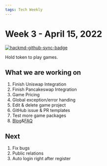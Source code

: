 ```yaml
---
tags: Tech Weekly
---
```

# Week 3 - April 15, 2022

[![hackmd-github-sync-badge](https://hackmd.io/-lUIH2bGQ9KQKWk_miyPwA/badge)](https://hackmd.io/-lUIH2bGQ9KQKWk_miyPwA)

Hold token to play games.

## What we are working on

1. Finish Uniswap Integration
2. Finish Pancakeswap Integration
3. Game Pricing
4. Global exception/error handing
5. Edit & delete game project
6. GitHub issue & PR templates
7. Test more game packages
8. [Blog](https://blog.w3itch.io/)&[FAQ](https://docs.w3itch.io/faq.html)

## Next

1. Fix bugs
2. Public relations
3. Auto login right after register
